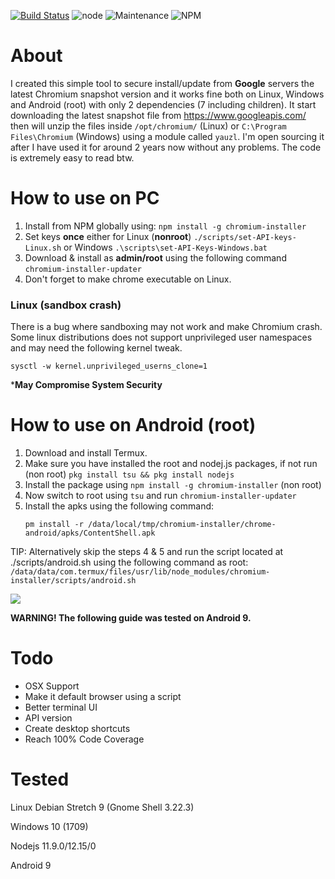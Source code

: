 [![Build Status](https://travis-ci.org/crafter999/chromium-installer.svg?branch=master)](https://travis-ci.org/crafter999/chromium-installer)
![node](https://img.shields.io/node/v/chromium-installer.svg) ![Maintenance](https://img.shields.io/maintenance/yes/2020.svg) ![NPM](https://img.shields.io/npm/l/chromium-installer.svg)

# About

I created this simple tool to secure install/update from **Google** servers the latest
Chromium snapshot version and it works fine both on Linux, Windows and Android (root) with only 2 
dependencies (7 including children). It start downloading the latest snapshot file 
from https://www.googleapis.com/ then will unzip the files inside `/opt/chromium/` (Linux) or 
`C:\Program Files\Chromium` (Windows) using a module called `yauzl`.
I'm open sourcing it after I have used it for around 2 years now without any problems. 
The code is extremely easy to read btw.

# How to use on PC

1. Install from NPM globally using: `npm install -g chromium-installer`
1. Set keys **once** either for Linux (**nonroot**) `./scripts/set-API-keys-Linux.sh` or Windows
`.\scripts\set-API-Keys-Windows.bat`
1. Download & install as **admin/root** using the following command `chromium-installer-updater`
1. Don't forget to make chrome executable on Linux.
### Linux (sandbox crash)
There is a bug where sandboxing may not work and make Chromium crash. 
Some linux distributions does not support unprivileged user namespaces and may need the following kernel tweak.  

```
sysctl -w kernel.unprivileged_userns_clone=1
```
***May Compromise System Security**

# How to use on Android (**root**) 
1. Download and install Termux.
1. Make sure you have installed the root and nodej.js packages, if not run
   (non root) `pkg install tsu && pkg install nodejs`
1. Install the package using `npm install -g chromium-installer` (non root) 
1. Now switch to root using `tsu` and run `chromium-installer-updater`
1. Install the apks using the following command:
    ```
    pm install -r /data/local/tmp/chromium-installer/chrome-android/apks/ContentShell.apk
    ```
TIP: Alternatively skip the steps 4 & 5 and run the script 
located at ./scripts/android.sh using the following command as root: 
```/data/data/com.termux/files/usr/lib/node_modules/chromium-installer/scripts/android.sh```

![](https://user-images.githubusercontent.com/27963519/79260134-7452d080-7e96-11ea-967c-2b1cba19c182.gif)


**WARNING! The following guide was tested on Android 9.**

# Todo

+ OSX Support
+ Make it default browser using a script
+ Better terminal UI
+ API version
+ Create desktop shortcuts
+ Reach 100% Code Coverage


# Tested
Linux Debian Stretch 9 (Gnome Shell 3.22.3)

Windows 10 (1709)

Nodejs 11.9.0/12.15/0

Android 9

